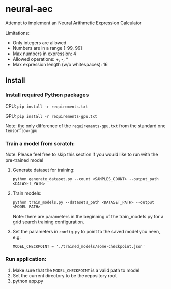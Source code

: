 # neural-aec
Attempt to implement an Neural Arithmetic Expression Calculator

Limitations:
  * Only integers are allowed
  * Numbers are in a range [-99, 99]
  * Max numbers in expression: 4
  * Allowed operations: +, -, *
  * Max expression length (w/o whitespaces): 16

## Install
### Install required Python packages

CPU: ```pip install -r requirements.txt```

GPU: ```pip install -r requirements-gpu.txt```

Note: the only difference of the ```requirements-gpu.txt``` from the standard one ```tensorflow-gpu```

### Train a model from scratch:
	
Note: Please feel free to skip this section if you would like to run with the pre-trained model

1. Generate dataset for training:

   ```python generate_dataset.py --count <SAMPLES_COUNT> --output_path <DATASET_PATH>```
2. Train models:

   ```python train_models.py --datasets_path <DATASET_PATH> --output <MODEL PATH>```
   
   Note: there are parameters in the beginning of the train_models.py for a grid search training configuration.
3. Set the parameters in ```config.py``` to point to the saved model you neen, e.g:

   ```
   MODEL_CHECKPOINT = './trained_models/some-checkpoint.json'
   ```
   
### Run application:

1. Make sure that the ```MODEL_CHECKPOINT``` is a valid path to model
2. Set the current directory to be the repository root
3. python app.py
